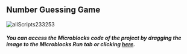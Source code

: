 ## Number Guessing Game

![allScripts233253](https://user-images.githubusercontent.com/112697142/215486022-fa35e5c4-aae7-4bed-9ca5-9d23da753cb1.png)


##### You can access the Microblocks code of the project by dragging the image to the Microblocks Run tab or clicking [here](https://microblocks.fun/run/microblocks.html#scripts=GP%20Scripts%0Adepends%20%27IR%20Remote%27%20%27OLED%20Graphics%27%20%27PicoBricks%27%0A%0Ascript%201034%20101%20%7B%0AwhenCondition%20%28pb_button%29%0AOLEDclear%0An_r%20%3D%2064%0Ai_g%20%3D%20n_r%0AOLEDwrite%20%28%27%5Bdata%3Ajoin%5D%27%20%27My%20guess%27%20%27%3A%27%20i_g%29%2025%200%20false%0AOLEDwrite%20%27Press%20%22ok%22%20if%20I%20guess%20correctly%27%200%2030%20false%0Aforever%20%7B%0A%20%20if%20%28%28receiveIR%29%20%3D%3D%2024%29%20%7B%0A%20%20%20%20n_r%20%3D%20%28n_r%20%2F%202%29%0A%20%20%20%20i_g%20%2B%3D%20n_r%0A%20%20%20%20OLEDwrite%20%28%27%5Bdata%3Ajoin%5D%27%20%27My%20guess%27%20%27%3A%27%20i_g%29%2025%200%20false%0A%20%20%7D%0A%20%20if%20%28%28receiveIR%29%20%3D%3D%2082%29%20%7B%0A%20%20%20%20n_r%20%3D%20%28n_r%20%2F%202%29%0A%20%20%20%20i_g%20%2B%3D%20%280%20-%20n_r%29%0A%20%20%20%20OLEDwrite%20%28%27%5Bdata%3Ajoin%5D%27%20%27My%20guess%27%20%27%3A%27%20i_g%29%2025%200%20false%0A%20%20%7D%0A%20%20if%20%28%28receiveIR%29%20%3D%3D%2028%29%20%7B%0A%20%20%20%20OLEDclear%0A%20%20%20%20OLEDwrite%20%28%27%5Bdata%3Ajoin%5D%27%20%27Your%20number%27%20%27%3A%27%20i_g%29%205%200%20false%0A%20%20%20%20OLEDwrite%20%27Congratulations%20Picobricks%20%27%2015%2032%20false%0A%20%20%7D%0A%7D%0A%7D%0A%0Ascript%20531%20110%20%7B%0AwhenStarted%0AOLEDInit_I2C%20%27OLED_0.96in%27%20%273C%27%200%20false%0AOLEDwrite%20%27Press%20the%20Button%20%27%200%2020%20false%0AOLEDwrite%20%27TO%20START%21%21%21%27%2015%2030%20false%0A%7D%0A%0Ascript%20531%20263%20%7B%0Acomment%20%27Direct%20Picobricks%20to%20the%20arrow%20keys%20on%20the%20remote.%0APrediction%20of%20Picobricks%3B%0AIf%20it%20is%20greater%20than%20the%20number%20you%20hold%2C%20press%20the%20%22down%22%20button.%0AIf%20it%20is%20less%20than%20the%20number%20you%20are%20holding%2C%20press%20the%20%22up%20arrow%22%20key.%27%0A%7D%0A%0A "here").
